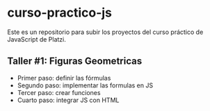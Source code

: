 # curso-practico-js
Este es un repositorio para subir los proyectos del curso práctico de JavaScript de Platzi.

## Taller #1: Figuras Geometricas

- Primer paso: definir las fórmulas
- Segundo paso: implementar las formulas en JS
- Tercer paso: crear funciones
- Cuarto paso: integrar JS con HTML

